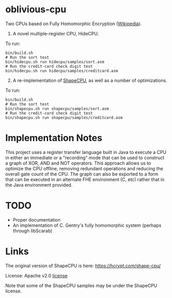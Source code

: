 oblivious-cpu
=============

Two CPUs based on Fully Homomorphic Encryption ([Wikipedia](https://en.wikipedia.org/wiki/Homomorphic_encryption#Fully_homomorphic_encryption)).

1) A novel multiple-register CPU, HideCPU.

To run:

    bin/build.sh
    # Run the sort test
    bin/hidecpu.sh run hidecpu/samples/sort.asm
    # Run the credit-card check digit test
    bin/hidecpu.sh run hidecpu/samples/creditcard.asm

2) A re-implementation of [ShapeCPU](https://hcrypt.com/shape-cpu/), as well as a number of optimizations.

To run:

    bin/build.sh
    # Run the sort test
    bin/shapecpu.sh run shapecpu/samples/sort.asm
    # Run the credit-card check digit test
    bin/shapecpu.sh run shapecpu/samples/creditcard.asm

Implementation Notes
====================

This project uses a register transfer language built in Java to execute a CPU in either an immediate or a "recording" mode that can be used to construct a graph of XOR, AND and NOT operators. 
This approach allows us to optimize the CPU offline, removing redundant operations and reducing the overall gate count of the CPU. The graph can also be exported to a form that can be executed 
in an alternate FHE environment (C, etc) rather that in the Java environment provided.


TODO
====

  * Proper documentation
  * An implementation of C. Gentry's fully homomorphic system (perhaps through libScarab)


Links
=====

The original version of ShapeCPU is here: https://hcrypt.com/shape-cpu/

License: Apache v2.0 [license](http://www.apache.org/licenses/LICENSE-2.0.html)

Note that some of the ShapeCPU samples may be under the ShapeCPU license.
